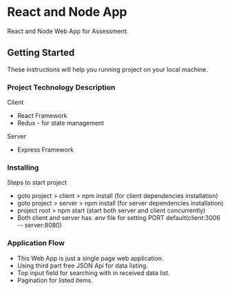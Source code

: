 # React and Node App

React and Node Web App for Assessment.

## Getting Started

These instructions will help you running project on your local machine.

### Project Technology Description

Client
* React Framework
* Redux - for state management


Server
* Express Framework

### Installing

Steps to start project

* goto project > client > npm install (for client dependencies installation)
* goto project > server > npm install (for server dependencies installation)
* project root > npm start (start both server and client concurrently)
* Both client and server has .env file for setting PORT default(client:3006 -- server:8080)

### Application Flow

* This Web App is just a single page web application.
* Using third part free JSON Api for data listing.
* Top input field for searching with in received data list.
* Pagination for listed items.
